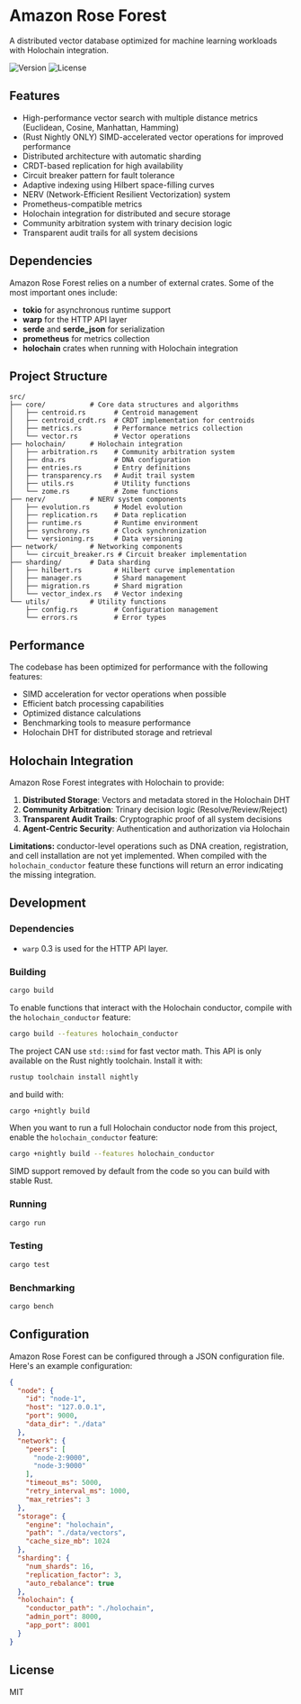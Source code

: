 # Amazon Rose Forest

A distributed vector database optimized for machine learning workloads with Holochain integration.

![Version](https://img.shields.io/badge/version-0.1.0-blue)
![License](https://img.shields.io/badge/license-MIT-green)

## Features

- High-performance vector search with multiple distance metrics (Euclidean, Cosine, Manhattan, Hamming)
- (Rust Nightly ONLY) SIMD-accelerated vector operations for improved performance
- Distributed architecture with automatic sharding
- CRDT-based replication for high availability
- Circuit breaker pattern for fault tolerance
- Adaptive indexing using Hilbert space-filling curves
- NERV (Network-Efficient Resilient Vectorization) system
- Prometheus-compatible metrics
- Holochain integration for distributed and secure storage
- Community arbitration system with trinary decision logic
- Transparent audit trails for all system decisions

## Dependencies

Amazon Rose Forest relies on a number of external crates. Some of the most
important ones include:

- **tokio** for asynchronous runtime support
- **warp** for the HTTP API layer
- **serde** and **serde_json** for serialization
- **prometheus** for metrics collection
- **holochain** crates when running with Holochain integration

## Project Structure

```
src/
├── core/           # Core data structures and algorithms
│   ├── centroid.rs       # Centroid management
│   ├── centroid_crdt.rs  # CRDT implementation for centroids
│   ├── metrics.rs        # Performance metrics collection
│   └── vector.rs         # Vector operations
├── holochain/      # Holochain integration
│   ├── arbitration.rs    # Community arbitration system
│   ├── dna.rs            # DNA configuration
│   ├── entries.rs        # Entry definitions
│   ├── transparency.rs   # Audit trail system
│   ├── utils.rs          # Utility functions
│   └── zome.rs           # Zome functions
├── nerv/           # NERV system components
│   ├── evolution.rs      # Model evolution
│   ├── replication.rs    # Data replication
│   ├── runtime.rs        # Runtime environment
│   ├── synchrony.rs      # Clock synchronization
│   └── versioning.rs     # Data versioning
├── network/        # Networking components
│   └── circuit_breaker.rs # Circuit breaker implementation
├── sharding/       # Data sharding
│   ├── hilbert.rs        # Hilbert curve implementation
│   ├── manager.rs        # Shard management
│   ├── migration.rs      # Shard migration
│   └── vector_index.rs   # Vector indexing
└── utils/          # Utility functions
    ├── config.rs         # Configuration management
    └── errors.rs         # Error types
```

## Performance

The codebase has been optimized for performance with the following features:

- SIMD acceleration for vector operations when possible
- Efficient batch processing capabilities
- Optimized distance calculations
- Benchmarking tools to measure performance
- Holochain DHT for distributed storage and retrieval

## Holochain Integration

Amazon Rose Forest integrates with Holochain to provide:

1. **Distributed Storage**: Vectors and metadata stored in the Holochain DHT
2. **Community Arbitration**: Trinary decision logic (Resolve/Review/Reject)
3. **Transparent Audit Trails**: Cryptographic proof of all system decisions
4. **Agent-Centric Security**: Authentication and authorization via Holochain

**Limitations:** conductor-level operations such as DNA creation, registration,
and cell installation are not yet implemented. When compiled with the
`holochain_conductor` feature these functions will return an error indicating
the missing integration.

## Development

### Dependencies

- `warp` 0.3 is used for the HTTP API layer.

### Building

```bash
cargo build
```

To enable functions that interact with the Holochain conductor, compile with the
`holochain_conductor` feature:

```bash
cargo build --features holochain_conductor
```

The project CAN use `std::simd` for fast vector math. This API is only
available on the Rust nightly toolchain. Install it with:

```bash
rustup toolchain install nightly
```

and build with:

```bash
cargo +nightly build
```

When you want to run a full Holochain conductor node from this project,
enable the `holochain_conductor` feature:

```bash
cargo +nightly build --features holochain_conductor
```

 SIMD support removed by default from the code so you can build with stable Rust.

### Running

```bash
cargo run
```

### Testing

```bash
cargo test
```

### Benchmarking

```bash
cargo bench
```

## Configuration

Amazon Rose Forest can be configured through a JSON configuration file. Here's an example configuration:

```json
{
  "node": {
    "id": "node-1",
    "host": "127.0.0.1",
    "port": 9000,
    "data_dir": "./data"
  },
  "network": {
    "peers": [
      "node-2:9000",
      "node-3:9000"
    ],
    "timeout_ms": 5000,
    "retry_interval_ms": 1000,
    "max_retries": 3
  },
  "storage": {
    "engine": "holochain",
    "path": "./data/vectors",
    "cache_size_mb": 1024
  },
  "sharding": {
    "num_shards": 16,
    "replication_factor": 3,
    "auto_rebalance": true
  },
  "holochain": {
    "conductor_path": "./holochain",
    "admin_port": 8000,
    "app_port": 8001
  }
}
```

## License

MIT
